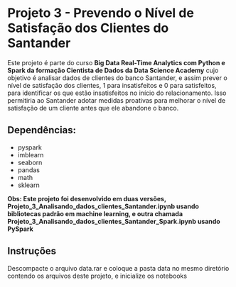 # Projeto 3 - Prevendo o Nível de Satisfação dos Clientes do Santander

Este projeto é parte do curso **Big Data Real-Time Analytics com Python e Spark da formação Cientista de Dados da Data Science Academy** cujo objetivo é analisar dados de clientes do banco Santander, e assim prever o nível de satisfação dos clientes, 1 para insatisfeitos e 0 para satisfeitos, para identificar os que estão insatisfeitos no início do relacionamento. Isso permitiria ao Santander adotar medidas proativas para melhorar o nível de satisfação de um cliente antes que ele abandone o banco.

## Dependências:

* pyspark
* imblearn
* seaborn
* pandas
* math
* sklearn

**Obs: Este projeto foi desenvolvido em duas versões, Projeto_3_Analisando_dados_clientes_Santander.ipynb usando bibliotecas padrão em machine learning, e outra chamada Projeto_3_Analisando_dados_clientes_Santander_Spark.ipynb usando PySpark**

## Instruções

Descompacte o arquivo data.rar e coloque a pasta data no mesmo diretório contendo os arquivos deste projeto, e inicialize os notebooks
